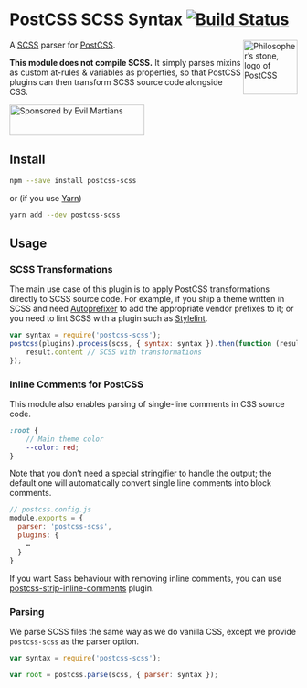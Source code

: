 # PostCSS SCSS Syntax [![Build Status][ci-img]][ci]

<img align="right" width="95" height="95"
     title="Philosopher’s stone, logo of PostCSS"
     src="http://postcss.github.io/postcss/logo.svg">

A [SCSS] parser for [PostCSS].

**This module does not compile SCSS.** It simply parses mixins as custom
at-rules & variables as properties, so that PostCSS plugins can then transform
SCSS source code alongside CSS.

[PostCSS]: https://github.com/postcss/postcss
[ci-img]:  https://img.shields.io/travis/postcss/postcss-scss.svg
[SCSS]:    http://sass-lang.com/
[ci]:      https://travis-ci.org/postcss/postcss-scss

<a href="https://evilmartians.com/?utm_source=postcss">
<img src="https://evilmartians.com/badges/sponsored-by-evil-martians.svg" alt="Sponsored by Evil Martians" width="236" height="54">
</a>


## Install

```sh
npm --save install postcss-scss
```

or (if you use [Yarn](https://yarnpkg.com/))

```sh
yarn add --dev postcss-scss
```


## Usage

### SCSS Transformations

The main use case of this plugin is to apply PostCSS transformations directly
to SCSS source code. For example, if you ship a theme written in SCSS and need
[Autoprefixer] to add the appropriate vendor prefixes to it; or you need to
lint SCSS with a plugin such as [Stylelint].

```js
var syntax = require('postcss-scss');
postcss(plugins).process(scss, { syntax: syntax }).then(function (result) {
    result.content // SCSS with transformations
});
```

[Autoprefixer]: https://github.com/postcss/autoprefixer
[Stylelint]:    http://stylelint.io/


### Inline Comments for PostCSS

This module also enables parsing of single-line comments in CSS source code.

```scss
:root {
    // Main theme color
    --color: red;
}
```

Note that you don’t need a special stringifier to handle the output; the default
one will automatically convert single line comments into block comments.

```js
// postcss.config.js
module.exports = {
  parser: 'postcss-scss',
  plugins: {
    …
  }
}
```

If you want Sass behaviour with removing inline comments, you can use
[postcss-strip-inline-comments] plugin.

[postcss-strip-inline-comments]: https://github.com/mummybot/postcss-strip-inline-comments


### Parsing

We parse SCSS files the same way as we do vanilla CSS, except we provide
`postcss-scss` as the parser option.

```js
var syntax = require('postcss-scss');

var root = postcss.parse(scss, { parser: syntax });
```
